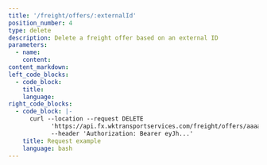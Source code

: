 ```yaml
---
title: '/freight/offers/:externalId'
position_number: 4
type: delete
description: Delete a freight offer based on an external ID
parameters:
  - name:
    content:
content_markdown:
left_code_blocks:
  - code_block:
    title:
    language:
right_code_blocks:
  - code_block: |-
      curl --location --request DELETE
            'https://api.fx.wktransportservices.com/freight/offers/aaaasfbf4mgaf' \
            --header 'Authorization: Bearer eyJh...' 
    title: Request example
    language: bash
---
```

